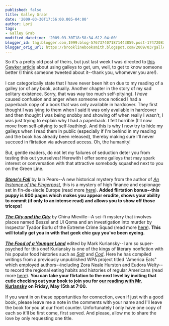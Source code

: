 ```yaml
---
published: false
title: Galley Grab!
date: '2009-03-30T17:56:00.005-04:00'
author: Lori
tags:
- Galley Grab
modified_datetime: '2009-03-30T18:58:34.612-04:00'
blogger_id: tag:blogger.com,1999:blog-5767374071871443859.post-1747208370856844241
blogger_orig_url: https://brooklinebooksmith.blogspot.com/2009/03/galley-grab.html
---
```


So it's a pretty old post of theirs, but just last week I was directed to <a href="https://gawker.com/5017480/getting-laid-with-book-galleys">this Gawker article</a> about using galleys to get, um, well, to get to know someone better (I think someone tweeted about it--thank you, whomever you are!).<br /><br />I can categorically state that I have never been hit on due to my reading of a galley (or of any book, actually. Another chapter in the story of my sad solitary existence. Sorry, that was way too much self-pitying). I <em>have</em> caused confusion and anger when someone once noticed I had a paperback copy of a book that was only available in hardcover. They first thought I was lying to them when I said it was only available in hardcover and then thought I was being snobby and showing off when really I wasn't, I was just trying to explain why I had a paperback. I felt horrible (I'll now move from self-pitying to self-loathing). And this is why I now try to hide my galleys when I read them in public (especially if I'm behind in my reading and the book has already been released), thereby making sure I'll never succeed in flirtation via advanced access. Oh, the humanity!<br /><br />But, gentle readers, do not let my failures of seduction deter you from testing this out yourselves! Herewith I offer some galleys that may spark interest or conversation with that attractive somebody squashed next to you on the Green Line.<br /><br /><strong><em><a href="https://brookline.booksense.com/NASApp/store/Product?s=showproduct&amp;isbn=9780385522847">Stone's Fall</a></em></strong> by Iain Pears--A new historical mystery from the author of <em><a href="https://brookline.booksense.com/NASApp/store/Product?s=showproduct&amp;isbn=9780425167724">An Instance of the Fingerpost</a></em>, this is a mystery of high finance and espionage set in fin-de-siecle Europe (read more <a href="https://brookline.booksense.com/NASApp/store/Product?s=showproduct&amp;isbn=9780385522847">here</a>). **Added flirtation bonus--this puppy is 800 pages which makes you appear erudite, shows your ability to commit (if only to an intense read) and allows you to show off those triceps!**<br /><br /><strong><em><a href="https://brookline.booksense.com/NASApp/store/Product?s=showproduct&amp;isbn=9780345497512">The City and the City</a></em></strong> by China Mieville--A sci-fi mystery that involves places named Beszel and Ul Qoma and an investigation into murder by Inspector Tyador Borlu of the Extreme Crime Squad (read more <a href="https://brookline.booksense.com/NASApp/store/Product?s=showproduct&amp;isbn=9780345497512">here</a>). **This will totally get you in with that geek chic guy you've been eyeing.**<br /><br /><strong><em><a href="https://brookline.booksense.com/NASApp/store/Product?s=showproduct&amp;isbn=9781594488658">The Food of a Younger Land</a></em></strong> edited by Mark Kurlansky--I am so super-psyched for this one! Kurlansky is one of the kings of literary nonfiction with his popular food histories such as <em><a href="https://brookline.booksense.com/NASApp/store/Product?s=showproduct&amp;isbn=9780142001615">Salt</a></em> and <em><a href="https://brookline.booksense.com/NASApp/store/Product?s=showproduct&amp;isbn=9780140275018">Cod</a></em>. Here he has compiled writings from a previously unpublished WPA project titled "America Eats" which employed authors--including Zora Neale Hurston and Eudora Welty--to record the regional eating habits and histories of regular Americans (read more <a href="https://brookline.booksense.com/NASApp/store/Product?s=showproduct&amp;isbn=9781594488658">here</a>). **You can take your flirtation to the next level by inviting that cutie checking out your book to join you for <a href="https://www.brooklinebooksmith.com/Events/MainEvent.html">our reading with Mr. Kurlansky</a> on Friday, May 15th at 7:00.**<br /><br />If you want in on these opportunities for connection, even if just with a good book, please leave me a note in the comments with your name and I'll leave the book for you at our front counter. Unfortunately I only have one copy of each so it'll be first come, first served. And please, allow me to share the love by only requesting one title.